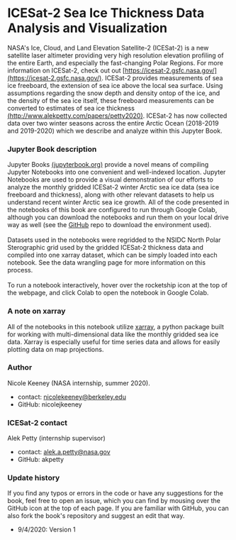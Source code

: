 ICESat-2 Sea Ice Thickness Data Analysis and Visualization
=============================================

NASA's Ice, Cloud, and Land Elevation Satellite-2 (ICESat-2) is a new satellite laser altimeter providing very high resolution elevation profiling of the entire Earth, and especially the fast-changing Polar Regions. For more information on ICESat-2, check out out [https://icesat-2.gsfc.nasa.gov/](https://icesat-2.gsfc.nasa.gov/). ICESat-2 provides measurements of sea ice freeboard, the extension of sea ice above the local sea surface. Using assumptions regarding the snow depth and density ontop of the ice, and the density of the sea ice itself, these freeboard measurements can be converted to estimates of sea ice thickness [(http://www.alekpetty.com/papers/petty2020)](http://www.alekpetty.com/papers/petty2020). ICESat-2 has now collected data over two winter seasons across the entire Arctic Ocean (2018-2019 and 2019-2020) which we describe and analyze within this Jupyter Book. 


### Jupyter Book description
Jupyter Books [(jupyterbook.org)](https://jupyterbook.org/intro.html) provide a novel means of compiling Jupyter Notebooks into one convenient and well-indexed location. Jupyter Notebooks are used to provide a visual demonstration of our efforts to analyze the monthly gridded ICESat-2 winter Arctic sea ice data (sea ice freeboard and thickness), along with other relevant datasets to help us understand recent winter Arctic sea ice growth. All of the code presented in the notebooks of this book are configured to run through Google Colab, although you can download the notebooks and run them on your local drive way as well (see the [GitHub](https://github.com/nicolejkeeney/icesat2-book) repo to download the environment used). <br><br>Datasets used in the notebooks were regridded to the NSIDC North Polar Sterographic grid used by the gridded ICESat-2 thickness data and compiled into one xarray dataset, which can be simply loaded into each notebook. See the data wrangling page for more information on this process. <br><br>To run a notebook interactively, hover over the rocketship icon at the top of the webpage, and click Colab to open the notebook in Google Colab. 


### A note on xarray 
All of the notebooks in this notebook utilize [xarray](http://xarray.pydata.org/en/stable/), a python package built for working with multi-dimensional data like the monthly gridded sea ice data. Xarray is especially useful for time series data and allows for easily plotting data on map projections. 


### Author 
Nicole Keeney (NASA internship, summer 2020).
- contact: nicolekeeney@berkeley.edu
- GitHub: nicolejkeeney

### ICESat-2 contact 
Alek Petty (internship supervisor)
- contact: alek.a.petty@nasa.gov
- GitHub: akpetty


### Update history  
If you find any typos or errors in the code or have any suggestions for the book, feel free to open an issue, which you can find by mousing over the GitHub icon at the top of each page. If you are familiar with GitHub, you can also fork the book's repository and suggest an edit that way. 
 - 9/4/2020: Version 1 
